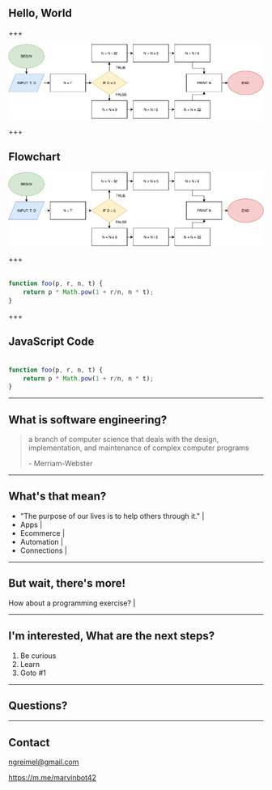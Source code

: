 ## Hello, World

+++

![Image-Absolute](flow-chart.png)

+++

## Flowchart

![Image-Absolute](flow-chart.png)

+++

```JavaScript

function foo(p, r, n, t) {
    return p * Math.pow(1 + r/n, n * t); 
}

```

+++

## JavaScript Code

```JavaScript

function foo(p, r, n, t) {
    return p * Math.pow(1 + r/n, n * t); 
}

```

---

## What is software engineering?

<blockquote class="fragment">
    <p>
        a branch of computer science that deals with the design, implementation, and maintenance of complex computer programs
    </p>
    <footer>- Merriam-Webster</footer>
</blockquote>

---

## What's that mean?

- "The purpose of our lives is to help others through it." |
- Apps |
- Ecommerce |
- Automation |
- Connections |

---

## But wait, there's more!

How about a programming exercise? |

---

## I'm interested, What are the next steps?

<ol>
    <li class="fragment">Be curious</li>
    <li class="fragment">Learn</li>
    <li class="fragment">Goto #1</li>
</ol>

---

## Questions?

---

## Contact

ngreimel@gmail.com

https://m.me/marvinbot42
